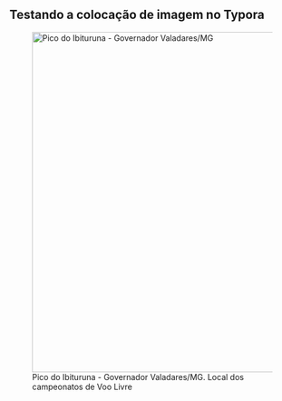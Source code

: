 ## **Testando a colocação de imagem no Typora** ##


<figure>
    <img src="[C:\workspace\desafio-projeto-dio\dio-desafio-github-primeiro-repositorio\img\rio-doce.jpg](https://user-images.githubusercontent.com/133079738/240090056-06800358-8f69-4c97-81ed-4689ac9f27d3.jpg)"
         alt="Pico do Ibituruna - Governador Valadares/MG" width="800" height="600">
    <figcaption>Pico do Ibituruna - Governador Valadares/MG. Local dos campeonatos de Voo Livre</figcaption>
</figure>
